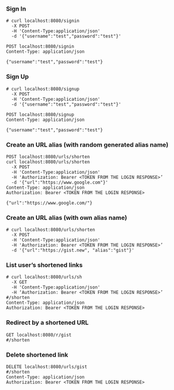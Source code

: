 ### Sign In

    # curl localhost:8080/signin
      -X POST
      -H 'Content-Type:application/json' 
      -d '{"username":"test","password":"test"}'

    POST localhost:8080/signin
    Content-Type: application/json

    {"username":"test","password":"test"}



### Sign Up

    # curl localhost:8080/signup 
      -X POST 
      -H 'Content-Type:application/json' 
      -d '{"username":"test","password":"test"}'

    POST localhost:8080/signup
    Content-Type: application/json

    {"username":"test","password":"test"}



### Create an URL alias (with random generated alias name)

    POST localhost:8080/urls/shorten
    curl localhost:8080/urls/shorten 
      -X POST 
      -H 'Content-Type:application/json' 
      -H 'Authorization: Bearer <TOKEN FROM THE LOGIN RESPONSE>’ 
      -d '{"url":"https://www.google.com"}'
    Content-Type: application/json
    Authorization: Bearer <TOKEN FROM THE LOGIN RESPONSE>

    {"url":"https://www.google.com/"}



### Create an URL alias (with own alias name)

    # curl localhost:8080/urls/shorten 
      -X POST 
      -H 'Content-Type:application/json' 
      -H 'Authorization: Bearer <TOKEN FROM THE LOGIN RESPONSE>’ 
      -d '{"url":"https://gist.new", "alias":"gist"}'



### List user’s shortened links

    # curl localhost:8080/urls/sh 
      -X GET
      -H 'Content-Type:application/json'
      -H ‘Authorization: Bearer <TOKEN FROM THE LOGIN RESPONSE>’
    #/shorten
    Content-Type: application/json
    Authorization: Bearer <TOKEN FROM THE LOGIN RESPONSE>



### Redirect by a shortened URL

    GET localhost:8080/r/gist
    #/shorten



### Delete shortened link

    DELETE localhost:8080/urls/gist
    #/shorten
    Content-Type: application/json
    Authorization: Bearer <TOKEN FROM THE LOGIN RESPONSE>

